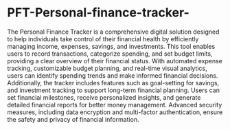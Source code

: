 # PFT-Personal-finance-tracker-
The Personal Finance Tracker is a comprehensive digital solution designed to help individuals take control of their financial health by efficiently managing income, expenses, savings, and investments. This tool enables users to record transactions, categorize spending, and set budget limits, providing a clear overview of their financial status. With automated expense tracking, customizable budget planning, and real-time visual analytics, users can identify spending trends and make informed financial decisions. Additionally, the tracker includes features such as goal-setting for savings, and investment tracking to support long-term financial planning. Users can set financial milestones, receive personalized insights, and generate detailed financial reports for better money management. Advanced security measures, including data encryption and multi-factor authentication, ensure the safety and privacy of financial information.
